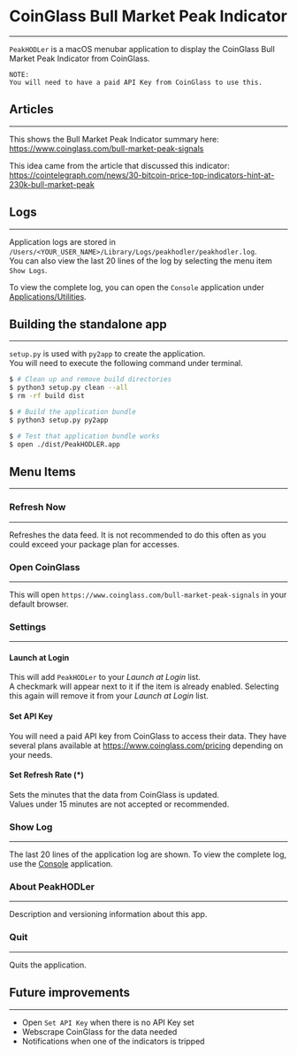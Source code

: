 # CoinGlass Bull Market Peak Indicator

----

`PeakHODLer` is a macOS menubar application to display the CoinGlass Bull Market Peak Indicator from CoinGlass.

```
NOTE: 
You will need to have a paid API Key from CoinGlass to use this.

```

## Articles

----

This shows the Bull Market Peak Indicator summary here: https://www.coinglass.com/bull-market-peak-signals

This idea came from the article that discussed this indicator: https://cointelegraph.com/news/30-bitcoin-price-top-indicators-hint-at-230k-bull-market-peak

## Logs

----

Application logs are stored in `/Users/<YOUR_USER_NAME>/Library/Logs/peakhodler/peakhodler.log`.  
You can also view the last 20 lines of the log by selecting the menu item `Show Logs`.

To view the complete log, you can open the `Console` application under [Applications/Utilities](/System/Applications/Utilities/Console.app).

## Building the standalone app

----

`setup.py` is used with `py2app` to create the application.  
You will need to execute the following command under terminal.

```bash
$ # Clean up and remove build directories
$ python3 setup.py clean --all
$ rm -rf build dist

$ # Build the application bundle
$ python3 setup.py py2app

$ # Test that application bundle works
$ open ./dist/PeakHODLER.app
```

## Menu Items

----

### Refresh Now

----

Refreshes the data feed.  It is not recommended to do this often as you could exceed your package plan for accesses.

### Open CoinGlass

----

This will open `https://www.coinglass.com/bull-market-peak-signals` in your default browser.

### Settings

----

#### Launch at Login

This will add `PeakHODLer` to your _Launch at Login_ list.  
A checkmark will appear next to it if the item is already enabled.
Selecting this again will remove it from your _Launch at Login_ list.

#### Set API Key

You will need a paid API key from CoinGlass to access their data.
They have several plans available at https://www.coinglass.com/pricing depending on your needs.

#### Set Refresh Rate (*)

Sets the minutes that the data from CoinGlass is updated.  
Values under 15 minutes are not accepted or recommended.

### Show Log

----

The last 20 lines of the application log are shown.
To view the complete log, use the [Console](/System/Applications/Utilities/Console.app) application.

### About PeakHODLer

----

Description and versioning information about this app.

### Quit

----

Quits the application.

## Future improvements

----

- Open `Set API Key` when there is no API Key set
- Webscrape CoinGlass for the data needed
- Notifications when one of the indicators is tripped